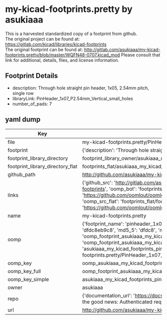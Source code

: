 # my-kicad-footprints.pretty by asukiaaa  
This is a harvested standardized copy of a footprint from github.  
The original project can be found at:  
https://gitlab.com/kicad/libraries/kicad-footprints  
The original footprint can be found at:
http://gitlab.com/asukiaaa/my-kicad-footprints.pretty/blob/master/WQFN48-0707.kicad_mod
Please consult that link for additional, details, files, and license information.  
## Footprint Details
* description: Through hole straight pin header, 1x05, 2.54mm pitch, single row  
* libraryLink: PinHeader_1x07_P2.54mm_Vertical_small_holes  
* number_of_pads: 7  
## yaml dump  
| Key | Value |  
| --- | --- |  
| file | my-kicad-footprints.pretty/PinHeader_1x07_P2.54mm_Vertical_small_holes.kicad_mod |  
| footprint | {'description': 'Through hole straight pin header, 1x05, 2.54mm pitch, single row', 'libraryLink': 'PinHeader_1x07_P2.54mm_Vertical_small_holes', 'number_of_pads': 7} |  
| footprint_library_directory | footprint_library_owner/asukiaaa_my-kicad-footprints.pretty |  
| footprint_library_directory_flat | footprints_flat/asukiaaa_my_kicad_footprints_pinheader_1x07_p2_54mm_vertical_small_holes/working |  
| github_path | http://github.com/asukiaaa/my-kicad-footprints.pretty/blob/master/PinHeader_1x07_P2.54mm_Vertical_small_holes.kicad_mod |  
| links | {'github_src': 'http://gitlab.com/asukiaaa/my-kicad-footprints.pretty/blob/master/WQFN48-0707.kicad_mod', 'github_src_repo': 'https://gitlab.com/kicad/libraries/kicad-footprints', 'oomp_bot': 'footprints/asukiaaa_my_kicad_footprints_pinheader_1x07_p2_54mm_vertical_small_holes/working', 'oomp_bot_github': 'https://github.com/oomlout/oomlout_oomp_footprint_bot/tree/main/footprints/asukiaaa_my_kicad_footprints_pinheader_1x07_p2_54mm_vertical_small_holes/working', 'oomp_src_flat': 'footprints_flat/footprints_flat/asukiaaa_my_kicad_footprints_pinheader_1x07_p2_54mm_vertical_small_holes/working', 'oomp_src_flat_github': 'https://github.com/oomlout/oomlout_oomp_footprint_src/tree/main/footprints_flat/asukiaaa_my_kicad_footprints_pinheader_1x07_p2_54mm_vertical_small_holes/working'} |  
| name | my-kicad-footprints.pretty |  
| oomp | {'footprint_name': 'pinheader_1x07_p2_54mm_vertical_small_holes', 'library_name': 'my_kicad_footprints', 'md5': 'dfdc8eb9c8ea534ef1642d34c663ba29', 'md5_10': 'dfdc8eb9c8', 'md5_5': 'dfdc8', 'md5_6': 'dfdc8e', 'oomp_key': 'oomp_asukiaaa_my_kicad_footprints_pinheader_1x07_p2_54mm_vertical_small_holes', 'oomp_key_extra': 'oomp_footprint_asukiaaa_my_kicad_footprints_pinheader_1x07_p2_54mm_vertical_small_holes', 'oomp_key_full': 'oomp_footprint_asukiaaa_my_kicad_footprints_pinheader_1x07_p2_54mm_vertical_small_holes_dfdc8e', 'oomp_key_simple': 'asukiaaa_my_kicad_footprints_pinheader_1x07_p2_54mm_vertical_small_holes', 'original_filename': 'my-kicad-footprints.pretty/PinHeader_1x07_P2.54mm_Vertical_small_holes.kicad_mod', 'owner_name': 'asukiaaa'} |  
| oomp_key | oomp_asukiaaa_my_kicad_footprints_pinheader_1x07_p2_54mm_vertical_small_holes |  
| oomp_key_full | oomp_footprint_asukiaaa_my_kicad_footprints_pinheader_1x07_p2_54mm_vertical_small_holes |  
| oomp_key_simple | asukiaaa_my_kicad_footprints_pinheader_1x07_p2_54mm_vertical_small_holes |  
| owner | asukiaaa |  
| repo | {'documentation_url': 'https://docs.github.com/rest/overview/resources-in-the-rest-api#rate-limiting', 'message': "API rate limit exceeded for 84.66.173.59. (But here's the good news: Authenticated requests get a higher rate limit. Check out the documentation for more details.)"} |  
| url | http://github.com/asukiaaa/my-kicad-footprints.pretty |  

